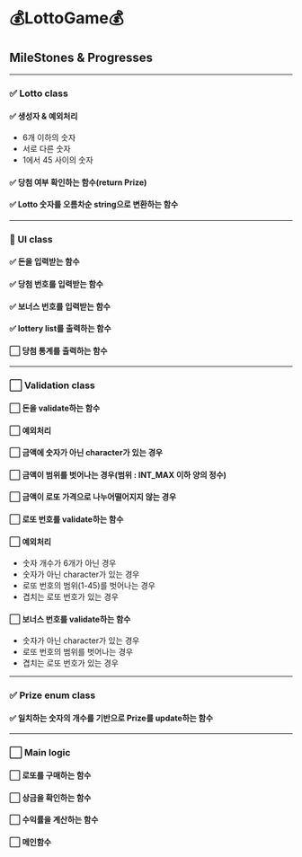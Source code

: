# 💰LottoGame💰
## MileStones & Progresses 

---
### ✅ Lotto class
#### ✅️ 생성자 &️ 예외처리
- 6개 이하의 숫자
- 서로 다른 숫자
- 1에서 45 사이의 숫자
#### ✅ 당첨 여부 확인하는 함수(return Prize)
#### ✅️ Lotto 숫자를 오름차순 string으로 변환하는 함수

---
### 🚧️ UI class
#### ✅ 돈을 입력받는 함수
#### ✅ 당첨 번호를 입력받는 함수
#### ✅ 보너스 번호를 입력받는 함수
#### ✅ lottery list를 출력하는 함수
#### ⬜ 당첨 통계를 출력하는 함수

---
### ⬜️ Validation class
#### ⬜️ 돈을 validate하는 함수
#### ⬜️ 예외처리
#### ⬜️ 금액에 숫자가 아닌 character가 있는 경우
#### ⬜️ 금액이 범위를 벗어나는 경우(범위 : INT_MAX 이하 양의 정수)
#### ⬜️ 금액이 로또 가격으로 나누어떨어지지 않는 경우
#### ⬜️ 로또 번호를 validate하는 함수
#### ⬜️ 예외처리
- ️숫자 개수가 6개가 아닌 경우
- 숫자가 아닌 character가 있는 경우
- 로또 번호의 범위(1-45)를 벗어나는 경우
- 겹치는 로또 번호가 있는 경우 
#### ⬜️ 보너스 번호를 validate하는 함수
- 숫자가 아닌 character가 있는 경우
- 로또 번호의 범위를 벗어나는 경우
- 겹치는 로또 번호가 있는 경우

---
### ✅️ Prize enum class
#### ✅ 일치하는 숫자의 개수를 기반으로 Prize를 update하는 함수

---
### ⬜️ Main logic
#### ⬜️ 로또를 구매하는 함수
#### ⬜️ 상금을 확인하는 함수
#### ⬜️ 수익률을 계산하는 함수
#### ⬜️ 메인함수
